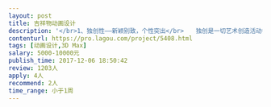 ```yaml
---                
layout: post       
title: 吉祥物动画设计           
description: '</br>1、独创性——新颖别致，个性突出</br>　　独创是一切艺术创造活动中最宝贵的因素。作为企业吉祥物要凸显其独特的个性就必须塑造形象的独特性须塑造形象的独特性，彰显与众不同的个性。</br>2、关联性——设计主题的关联性</br>　　是指企业造型设计必须与表达的主题或者传播的意念直接有所关联，有着必然的联系。 这种关联必须与产品和活动之间有所关联。　</br>3、拟人化——人格化的艺术处理</br>　　拟人化的吉祥物和造型，令人感到亲切可爱，个性鲜明，给人耳目一新的视觉感受，从而深化了人们对设计主题的印象。</br>4、吉祥物的亲和力</br>指艺术形象给人传递一种亲近宜人的感觉，它能渗透人的内心深处，诱发心里的感情反映，推动人们更加从感情上贴近艺术形象。</br>5、吉祥物的审美性</br>　吉祥物作为一种特殊的艺术样式，要使消费大众关注或喜爱，必须有一定的审美价值，才能发挥它的作用。在进行造型必须遵循一定的形式美的法则，美的形象，美的情感，美的称为，才能具有难以抗拒的吸引力。</br>6、系统性——各种形态变化的吉祥物</br>　　吉祥物主造型确定后，根据企业推广的实际需要，会出现不同色彩、形态、表情、动作、场合等所使用的吉祥物造型，他们之间是一脉相承但又各具特色的。如大型运动会的项目分项设计。</br>7、延展性——各种材质及工艺</br>　　吉祥物视觉传达的要素可根据印刷、施工、材料、工艺等的不同而具备不同的设计外延性。如：电视广告、纪念品中的毛绒玩具、徽章、帽子、大型活动中的雕塑、充气吉祥物等。</br>　　通过以上七种吉祥物的特性展示，企业在吉祥物设计上体现出了形象上的夸张、活泼、可爱、憨厚、幽默，色彩上的亮丽，对比鲜明，体现出了一个生动的企业形象。</br>'     
contenturl: https://pro.lagou.com/project/5408.html      
tags: [动画设计,3D Max]            
salary: 5000-10000元          
publish_time: 2017-12-06 18:50:42         
review: 1203人                   
apply: 4人                   
recommend: 2人                   
time_range: 小于1周              
---                 
```


